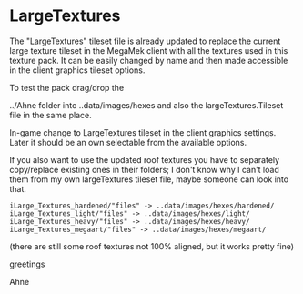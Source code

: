 # LargeTextures

The "LargeTextures" tileset file is already updated to replace the current large texture tileset in the MegaMek client
with all the textures used in this texture pack. It can be easily changed by name and then made accessible in the client
graphics tileset options.

To test the pack drag/drop the

../Ahne folder into ..data/images/hexes and also the largeTextures.Tileset file in the same place.

In-game change to LargeTextures tileset in the client graphics settings. Later it should be an own selectable from
the available options.

If you also want to use the updated roof textures you have to separately copy/replace existing ones in their folders;
I don't know why I can't load them from my own largeTextures tileset file, maybe someone can look into that.

```
iLarge_Textures_hardened/"files" -> ..data/images/hexes/hardened/
iLarge_Textures_light/"files" -> ..data/images/hexes/light/
iLarge_Textures_heavy/"files" -> ..data/images/hexes/heavy/
iLarge_Textures_megaart/"files" -> ..data/images/hexes/megaart/
```

(there are still some roof textures not 100% aligned, but it works pretty fine)

greetings

Ahne
